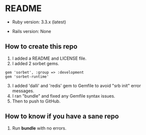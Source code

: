 # README

* Ruby version: 3.3.x (latest)

* Rails version: None

## How to create this repo

 1. I added a README and LICENSE file.
 2. I added 2 sorbet gems. 
```
gem 'sorbet', :group => :development
gem 'sorbet-runtime'
```
 3. I added 'dalli' and 'redis' gem to Gemfile to avoid "srb init" error messages. 
 4. I ran "bundle" and fixed any Gemfile syntax issues.
 5. Then to push to GitHub.

## How to know if you have a sane repo

 1. Run **bundle** with no errors.
